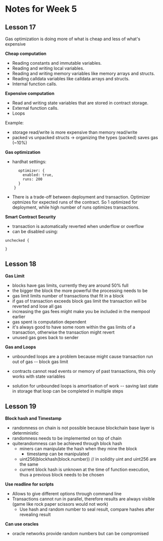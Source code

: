 # Notes for Week 5 #

## Lesson 17

Gas optimization is doing more of what is cheap and less of what's expensive

**Cheap computation**
- Reading constants and immutable variables.
- Reading and writing local variables.
- Reading and writing memory variables like memory arrays and structs.
- Reading calldata variables like calldata arrays and structs.
- Internal function calls.

**Expensive computation**
- Read and writing state variables that are stored in contract storage.
- External function calls.
- Loops

Example:
- storage read/write is more expensive than memory read/write
- packed vs unpacked structs -> organizing the types (packed) saves gas (~10%)

**Gas optimization**
- hardhat settings:
```settings: {
      optimizer: {
        enabled: true,
        runs: 200
      }
    }
```

- There is a trade-off between deployment and transaction. Optimizer optmizes for expected runs of the contract. So 1 optimized for deployment, while high number of runs optimizes transactions.

**Smart Contract Security**
- transaction is automatically reverted when underflow or overflow
- can be disabled using:
```
unchecked {

}
```

## Lesson 18

**Gas Limit**
- blocks have gas limits, currently they are around 50% full
- the bigger the block the more powerful the processing needs to be
- gas limit limits number of transactions that fit in a block
- if gas of transaction exceeds block gas limit the transaction will be reverted and lose all gas
- increasing the gas fees might make you be included in the mempool earlier
- gas spent is computation dependent
- it's always good to have some room within the gas limits of a transaction, otherwise the transaction might revert
- unused gas goes back to sender

**Gas and Loops**
- unbounded loops are a problem because might cause transaction run out of gas
  -- block gas limit

- contracts cannot read events or memory of past transactions, this only works with state variables
- solution for unbounded loops is amortisation of work
  -- saving last state in storage that loop can be completed in multiple steps


## Lesson 19
**Block hash and Timestamp**
- randomness on chain is not possible because blockchain base layer is deterministic
- randomness needs to be implemented on top of chain
- quiterandomness can be achieved through block hash
  - miners can manipulate the hash when they mine the block
    - timestamp can be manipulated
  - uint256(blockhash(block.number)) // in solidity uint and uint256 are the same
  - current block hash is unknown at the time of function execution, thus a previous block needs to be chosen


**Use readline for scripts**
- Allows to give different options through command line
- Transactions cannot run in parallel, therefore results are always visible (game like rock paper scissors would not work)
  - Use hash and random number to seal result, compare hashes after revealing result
  
**Can use oracles**
- oracle networks provide random numbers but can be compromised
